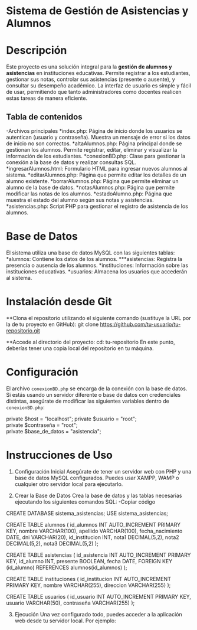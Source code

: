 # Sistema de Gestión de Asistencias y Alumnos

# Descripción
Este proyecto es una solución integral para la **gestión de alumnos y asistencias** en instituciones educativas. Permite registrar a los estudiantes, gestionar sus notas, controlar sus asistencias (presente o ausente), y consultar su desempeño académico. La interfaz de usuario es simple y fácil de usar, permitiendo que tanto administradores como docentes realicen estas tareas de manera eficiente.

## Tabla de contenidos
-Archivos principales
*index.php: Página de inicio donde los usuarios se autentican (usuario y contraseña). Muestra un mensaje de error si los datos de inicio no son correctos.
*altaAlumnos.php: Página principal donde se gestionan los alumnos. Permite registrar, editar, eliminar y visualizar la información de los estudiantes.
*conexionBD.php: Clase para gestionar la conexión a la base de datos y realizar consultas SQL.
*ingresarAlumnos.html: Formulario HTML para ingresar nuevos alumnos al sistema.
*editarAlumnos.php: Página que permite editar los detalles de un alumno existente.
*borrarAlumnos.php: Página que permite eliminar un alumno de la base de datos.
*notasAlumnos.php: Página que permite modificar las notas de los alumnos.
*estadoAlumno.php: Página que muestra el estado del alumno según sus notas y asistencias.
*asistencias.php: Script PHP para gestionar el registro de asistencia de los alumnos.

# Base de Datos
El sistema utiliza una base de datos MySQL con las siguientes tablas:
*alumnos: Contiene los datos de los alumnos.
***asistencias: Registra la presencia o ausencia de los alumnos.
*instituciones: Información sobre las instituciones educativas.
*usuarios: Almacena los usuarios que accederán al sistema.

# Instalación desde Git
**Clona el repositorio utilizando el siguiente comando (sustituye la URL por la de tu proyecto en GitHub):
git clone https://github.com/tu-usuario/tu-repositorio.git

**Accede al directorio del proyecto:
cd: tu-repositorio
En este punto, deberías tener una copia local del repositorio en tu máquina.

# Configuración
El archivo `conexionBD.php` se encarga de la conexión con la base de datos. Si estás usando un servidor diferente o base de datos con credenciales distintas, asegúrate de modificar las siguientes variables dentro de `conexionBD.php`:

private $host = "localhost"; 
private $usuario = "root";   
private $contraseña = "root";    
private $base_de_datos = "asistencia"; 


# Instrucciones de Uso
1. Configuración Inicial
Asegúrate de tener un servidor web con PHP y una base de datos MySQL configurados. Puedes usar XAMPP, WAMP o cualquier otro servidor local para ejecutarlo.

2. Crear la Base de Datos
Crea la base de datos y las tablas necesarias ejecutando los siguientes comandos SQL:
-Copiar código

CREATE DATABASE sistema_asistencias;
USE sistema_asistencias;

CREATE TABLE alumnos (
    id_alumnos INT AUTO_INCREMENT PRIMARY KEY,
    nombre VARCHAR(100),
    apellido VARCHAR(100),
    fecha_nacimiento DATE,
    dni VARCHAR(20),
    id_institucion INT,
    nota1 DECIMAL(5,2),
    nota2 DECIMAL(5,2),
    nota3 DECIMAL(5,2)
);

CREATE TABLE asistencias (
    id_asistencia INT AUTO_INCREMENT PRIMARY KEY,
    id_alumno INT,
    presente BOOLEAN,
    fecha DATE,
    FOREIGN KEY (id_alumno) REFERENCES alumnos(id_alumnos)
);

CREATE TABLE instituciones (
    id_institucion INT AUTO_INCREMENT PRIMARY KEY,
    nombre VARCHAR(255),
    direccion VARCHAR(255)
);

CREATE TABLE usuarios (
    id_usuario INT AUTO_INCREMENT PRIMARY KEY,
    usuario VARCHAR(50),
    contraseña VARCHAR(255)
);


3. Ejecución
Una vez configurado todo, puedes acceder a la aplicación web desde tu servidor local. Por ejemplo:


